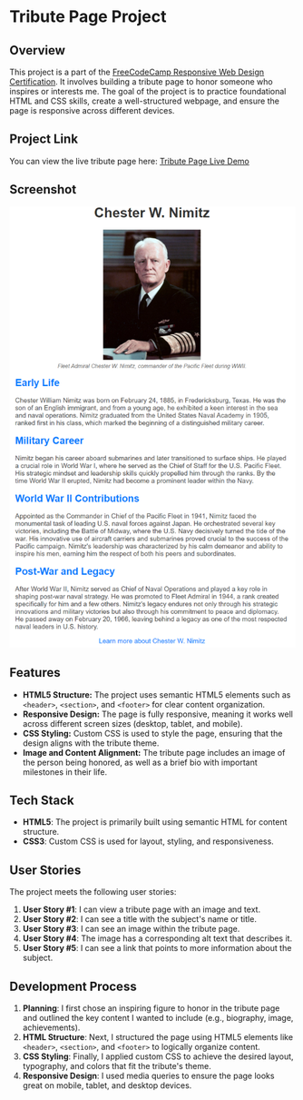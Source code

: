 # Tribute Page Project

## Overview

This project is a part of the [FreeCodeCamp Responsive Web Design Certification](https://www.freecodecamp.org/learn/). It involves building a tribute page to honor someone who inspires or interests me. The goal of the project is to practice foundational HTML and CSS skills, create a well-structured webpage, and ensure the page is responsive across different devices.

## Project Link

You can view the live tribute page here: 
[Tribute Page Live Demo](https://kelv48.github.io/Tribute-Page/)

## Screenshot
![Tribute Page Screenshot](https://github.com/Kelv48/Tribute-Page/blob/main/Tribute%20Page.png)

## Features

- **HTML5 Structure:** The project uses semantic HTML5 elements such as `<header>`, `<section>`, and `<footer>` for clear content organization.
- **Responsive Design:** The page is fully responsive, meaning it works well across different screen sizes (desktop, tablet, and mobile).
- **CSS Styling:** Custom CSS is used to style the page, ensuring that the design aligns with the tribute theme.
- **Image and Content Alignment:** The tribute page includes an image of the person being honored, as well as a brief bio with important milestones in their life.

## Tech Stack

- **HTML5**: The project is primarily built using semantic HTML for content structure.
- **CSS3**: Custom CSS is used for layout, styling, and responsiveness.

## User Stories

The project meets the following user stories:

1. **User Story #1**: I can view a tribute page with an image and text.
2. **User Story #2**: I can see a title with the subject's name or title.
3. **User Story #3**: I can see an image within the tribute page.
4. **User Story #4**: The image has a corresponding alt text that describes it.
5. **User Story #5**: I can see a link that points to more information about the subject.

## Development Process

1. **Planning**: I first chose an inspiring figure to honor in the tribute page and outlined the key content I wanted to include (e.g., biography, image, achievements).
2. **HTML Structure**: Next, I structured the page using HTML5 elements like `<header>`, `<section>`, and `<footer>` to logically organize content.
3. **CSS Styling**: Finally, I applied custom CSS to achieve the desired layout, typography, and colors that fit the tribute's theme.
4. **Responsive Design**: I used media queries to ensure the page looks great on mobile, tablet, and desktop devices.
